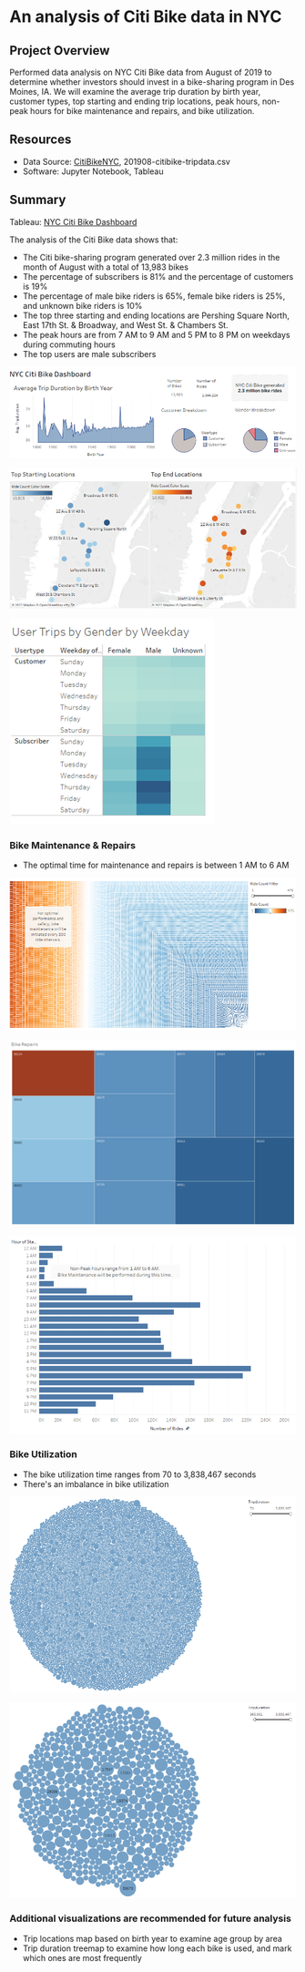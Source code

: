 # An analysis of Citi Bike data in NYC

## Project Overview
Performed data analysis on NYC Citi Bike data from August of 2019 to determine whether investors should invest in a bike-sharing program in Des Moines, IA.  We will examine the average trip duration by birth year, customer types, top starting and ending trip locations, peak hours, non-peak hours for bike maintenance and repairs, and bike utilization.

## Resources
- Data Source: [CitiBikeNYC](https://ride.citibikenyc.com/system-data), 201908-citibike-tripdata.csv
- Software: Jupyter Notebook, Tableau

## Summary
Tableau: [NYC Citi Bike Dashboard](https://public.tableau.com/shared/WKDKPFYPP?:display_count=n&:origin=viz_share_link)

The analysis of the Citi Bike data shows that:
- The Citi bike-sharing program generated over 2.3 million rides in the month of August with a total of 13,983 bikes
- The percentage of subscribers is 81% and the percentage of customers is 19%
- The percentage of male bike riders is 65%, female bike riders is 25%, and unknown bike riders is 10%
- The top three starting and ending locations are Pershing Square North, East 17th St. & Broadway, and West St. & Chambers St.
- The peak hours are from 7 AM to 9 AM and 5 PM to 8 PM on weekdays during commuting hours
- The top users are male subscribers

![Dashboard](https://github.com/frlinh/bikesharing/blob/0abad434d2abd8b1d965ed825d9057a6e8a99540/Resources/NYCBikeDashboard.png)

![Top_Locations](https://github.com/frlinh/bikesharing/blob/0abad434d2abd8b1d965ed825d9057a6e8a99540/Resources/topLocations.png)

![Trips_by_Gender](https://github.com/frlinh/bikesharing/blob/0abad434d2abd8b1d965ed825d9057a6e8a99540/Resources/usersGender.png)

### Bike Maintenance & Repairs
- The optimal time for maintenance and repairs is between 1 AM to 6 AM

![Bike_Repairs_All](https://github.com/frlinh/bikesharing/blob/9b9456a291c7f9ca5beafba8335924db4ff5939c/Resources/bikeRepairsAll.png)

![Bike_Repairs](https://github.com/frlinh/bikesharing/blob/c17f45bb57104e3040ff31ffb12be42cbb61fea5/Resources/bikeRepairs.png)

![NonPeak](https://github.com/frlinh/bikesharing/blob/bb114d8d2fa4f66d9ac25851b34b7d8284cde6b5/Resources/nonPeakTimes.png)

### Bike Utilization
- The bike utilization time ranges from 70 to 3,838,467 seconds
- There's an imbalance in bike utilization

![Bike_Utliz](https://github.com/frlinh/bikesharing/blob/9b9456a291c7f9ca5beafba8335924db4ff5939c/Resources/bikeUtilization.png)

![Bike_Utliz](https://github.com/frlinh/bikesharing/blob/9b9456a291c7f9ca5beafba8335924db4ff5939c/Resources/bikeUtilizationFiltered.png)

### Additional visualizations are recommended for future analysis

- Trip locations map based on birth year to examine age group by area
- Trip duration treemap to examine how long each bike is used, and mark which ones are most frequently
